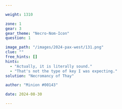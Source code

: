 ```yaml
---

weight: 1310

zone: 1
gear: 3
gear_theme: "Necro-Nom-Icon"
question: 1

image_path: "/images/2024-pax-west/131.png"
clue: ""
free_hints: []
hints:
  - "Actually, it is literally sound."
  - "That's not the type of key I was expecting."
solution: "Necromancy of Thay"

author: "Minion #00143"

date: 2024-08-30

---
```



